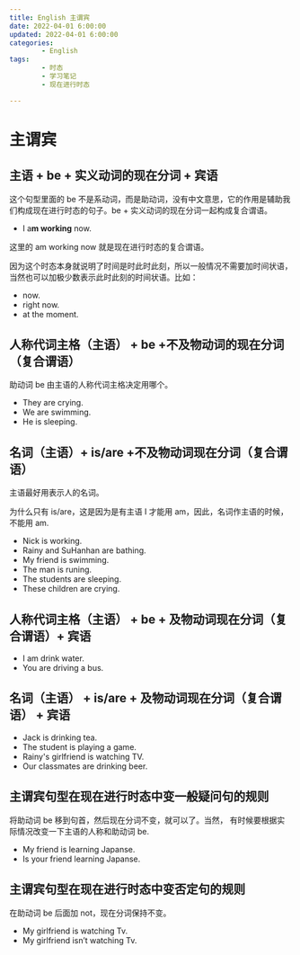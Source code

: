 ```yaml
---
title: English 主谓宾
date: 2022-04-01 6:00:00
updated: 2022-04-01 6:00:00
categories:
        - English
tags:
        - 时态
        - 学习笔记 
        - 现在进行时态

---
```


# 主谓宾

## 主语 + be + 实义动词的现在分词 + 宾语

这个句型里面的 be 不是系动词，而是助动词，没有中文意思，它的作用是辅助我们构成现在进行时态的句子。be + 实义动词的现在分词一起构成复合谓语。

- I  a**m working** now.

这里的 am working now 就是现在进行时态的复合谓语。

因为这个时态本身就说明了时间是时此时此刻，所以一般情况不需要加时间状语，当然也可以加极少数表示此时此刻的时间状语。比如：

- now.
- right now.
- at the moment.

## 人称代词主格（主语） + be +不及物动词的现在分词（复合谓语）

助动词 be 由主语的人称代词主格决定用哪个。

- They are crying.
- We are swimming.
- He is sleeping.

## 名词（主语）+ is/are +不及物动词现在分词（复合谓语）

主语最好用表示人的名词。

为什么只有 is/are，这是因为是有主语 I 才能用 am，因此，名词作主语的时候，不能用 am.

- Nick is working.
- Rainy and SuHanhan are bathing.
- My friend is swimming.
- The man is runing.
- The students are sleeping.
- These children are crying.

## 人称代词主格（主语） + be + 及物动词现在分词（复合谓语）+ 宾语

- I am drink water.
- You are driving a bus.

## 名词（主语） + is/are + 及物动词现在分词（复合谓语） + 宾语

- Jack is drinking tea.
- The student is playing a game.
- Rainy's girlfriend is watching TV.
- Our classmates are drinking beer.

## 主谓宾句型在现在进行时态中变一般疑问句的规则

将助动词 be 移到句首，然后现在分词不变，就可以了。当然， 有时候要根据实际情况改变一下主语的人称和助动词 be.

- My friend is learning Japanse.
- Is your friend learning Japanse.

## 主谓宾句型在现在进行时态中变否定句的规则

在助动词 be 后面加 not，现在分词保持不变。

- My girlfriend is watching Tv.
- My girlfriend isn’t watching Tv.

